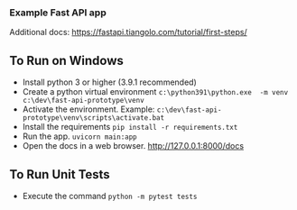 ### Example Fast API app

Additional docs: 
https://fastapi.tiangolo.com/tutorial/first-steps/

## To Run on Windows

- Install python 3 or higher (3.9.1 recommended)
- Create a python virtual environment `c:\python391\python.exe  -m venv c:\dev\fast-api-prototype\venv`
- Activate the environment. Example: `c:\dev\fast-api-prototype\venv\scripts\activate.bat`
- Install the requirements `pip install -r requirements.txt`
- Run the app. `uvicorn main:app`
- Open the docs in a web browser. http://127.0.0.1:8000/docs

## To Run Unit Tests
- Execute the command `python -m pytest tests`